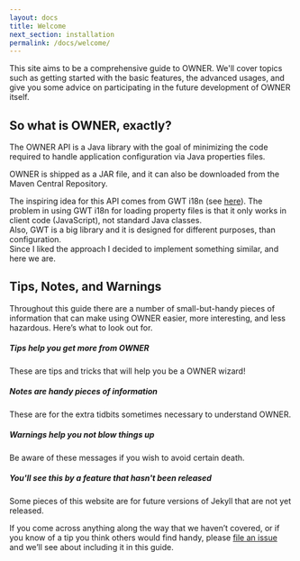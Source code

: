 ```yaml
---
layout: docs
title: Welcome
next_section: installation
permalink: /docs/welcome/
---
```


This site aims to be a comprehensive guide to OWNER. We'll cover topics such as
getting started with the basic features, the advanced usages, and give you some
advice on participating in the future development of OWNER itself.


So what is OWNER, exactly?
--------------------------

The OWNER API is a Java library with the goal of minimizing the code required to
handle application configuration via Java properties files.

OWNER is shipped as a JAR file, and it can also be downloaded from the Maven
Central Repository.

The inspiring idea for this API comes from GWT i18n (see [here][gwt-i18n]).
The problem in using GWT i18n for loading property files is that it only works
in client code (JavaScript), not standard Java classes.  
Also, GWT is a big library and it is designed for different purposes, than
configuration.  
Since I liked the approach I decided to implement something similar, and here
we are.

  [gwt-i18n]: https://developers.google.com/web-toolkit/doc/latest/DevGuideI18nConstants


Tips, Notes, and Warnings
-------------------------

Throughout this guide there are a number of small-but-handy pieces of
information that can make using OWNER easier, more interesting, and less
hazardous. Here’s what to look out for.

<div class="note">
  <h5>Tips help you get more from OWNER</h5>
  <p>These are tips and tricks that will help you be a OWNER wizard!</p>
</div>

<div class="note info">
  <h5>Notes are handy pieces of information</h5>
  <p>These are for the extra tidbits sometimes necessary to understand
     OWNER.</p>
</div>

<div class="note warning">
  <h5>Warnings help you not blow things up</h5>
  <p>Be aware of these messages if you wish to avoid certain death.</p>
</div>

<div class="note unreleased">
  <h5>You'll see this by a feature that hasn't been released</h5>
  <p>Some pieces of this website are for future versions of Jekyll that
    are not yet released.</p>
</div>

If you come across anything along the way that we haven’t covered, or if you
know of a tip you think others would find handy, please [file an
issue](https://github.com/lviggiano/owner/issues/new) and we’ll see about
including it in this guide.

